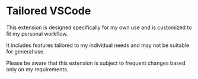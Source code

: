 # Tailored VSCode

This extension is designed specifically for my own use and is customized to fit my personal workflow.

It includes features tailored to my individual needs and may not be suitable for general use.

Please be aware that this extension is subject to frequent changes based only on my requirements.
